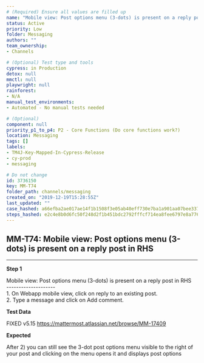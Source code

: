 ```yaml
---
# (Required) Ensure all values are filled up
name: "Mobile view: Post options menu (3-dots) is present on a reply post in RHS"
status: Active
priority: Low
folder: Messaging
authors: ""
team_ownership: 
- Channels

# (Optional) Test type and tools
cypress: in Production
detox: null
mmctl: null
playwright: null
rainforest: 
- N/A
manual_test_environments: 
- Automated - No manual tests needed

# (Optional)
component: null
priority_p1_to_p4: P2 - Core Functions (Do core functions work?)
location: Messaging
tags: []
labels: 
- TM4J-Key-Mapped-In-Cypress-Release
- cy-prod
- messaging

# Do not change
id: 3736150
key: MM-T74
folder_path: channels/messaging
created_on: "2019-12-19T15:28:55Z"
last_updated: ""
case_hashed: a66efba2ae017ae14f1b1508f3e05ab40eff730e7ba1a901aa07bee3371b0e06d26e8725f91f8adbdaa6997c9d1bd08e
steps_hashed: e2c4e8b0d6fc50f248d2f1b451bdc2792fffcf714ea8fee6797e8a776994a2a4ca5660c5b302df0dce045f35e3ceb9a0
---
```


## MM-T74: Mobile view: Post options menu (3-dots) is present on a reply post in RHS

---

**Step 1**

Mobile view: Post options menu (3-dots) is present on a reply post in RHS\
\--------------------\
1\. On Webapp mobile view, click on reply to an existing post.\
2\. Type a message and click on Add comment.

**Test Data**

FIXED v5.15 <https://mattermost.atlassian.net/browse/MM-17409>

**Expected**

After 2) you can still see the 3-dot post options menu visible to the right of your post and clicking on the menu opens it and displays post options
